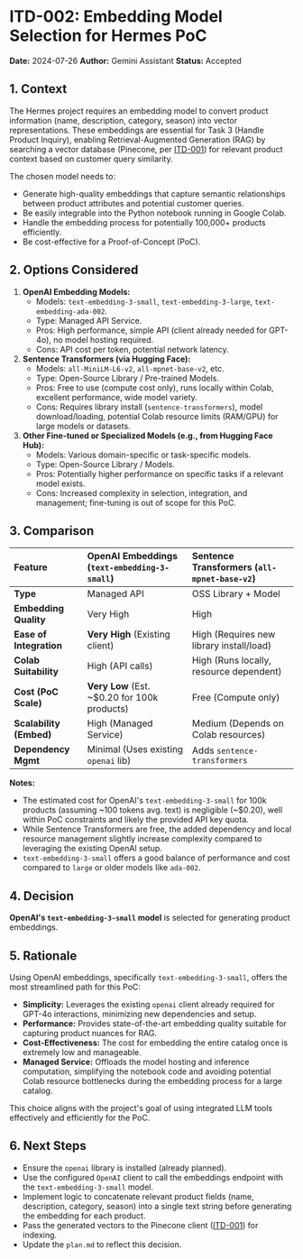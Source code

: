 # ITD-002: Embedding Model Selection for Hermes PoC

**Date:** 2024-07-26
**Author:** Gemini Assistant
**Status:** Accepted

## 1. Context

The Hermes project requires an embedding model to convert product information (name, description, category, season) into vector representations. These embeddings are essential for Task 3 (Handle Product Inquiry), enabling Retrieval-Augmented Generation (RAG) by searching a vector database (Pinecone, per [ITD-001](./ITD-001-Vector-DB-Selection.md)) for relevant product context based on customer query similarity.

The chosen model needs to:
*   Generate high-quality embeddings that capture semantic relationships between product attributes and potential customer queries.
*   Be easily integrable into the Python notebook running in Google Colab.
*   Handle the embedding process for potentially 100,000+ products efficiently.
*   Be cost-effective for a Proof-of-Concept (PoC).

## 2. Options Considered

1.  **OpenAI Embedding Models:**
    *   Models: `text-embedding-3-small`, `text-embedding-3-large`, `text-embedding-ada-002`.
    *   Type: Managed API Service.
    *   Pros: High performance, simple API (client already needed for GPT-4o), no model hosting required.
    *   Cons: API cost per token, potential network latency.
2.  **Sentence Transformers (via Hugging Face):**
    *   Models: `all-MiniLM-L6-v2`, `all-mpnet-base-v2`, etc.
    *   Type: Open-Source Library / Pre-trained Models.
    *   Pros: Free to use (compute cost only), runs locally within Colab, excellent performance, wide model variety.
    *   Cons: Requires library install (`sentence-transformers`), model download/loading, potential Colab resource limits (RAM/GPU) for large models or datasets.
3.  **Other Fine-tuned or Specialized Models (e.g., from Hugging Face Hub):**
    *   Models: Various domain-specific or task-specific models.
    *   Type: Open-Source Library / Models.
    *   Pros: Potentially higher performance on specific tasks if a relevant model exists.
    *   Cons: Increased complexity in selection, integration, and management; fine-tuning is out of scope for this PoC.

## 3. Comparison

| Feature                 | OpenAI Embeddings (`text-embedding-3-small`) | Sentence Transformers (`all-mpnet-base-v2`) |
| :---------------------- | :------------------------------------------- | :---------------------------------------- |
| **Type**                | Managed API                                  | OSS Library + Model                       |
| **Embedding Quality**   | Very High                                    | High                                      |
| **Ease of Integration** | **Very High** (Existing client)              | High (Requires new library install/load)  |
| **Colab Suitability**   | High (API calls)                             | High (Runs locally, resource dependent)   |
| **Cost (PoC Scale)**    | **Very Low** (Est. ~$0.20 for 100k products) | Free (Compute only)                       |
| **Scalability (Embed)** | High (Managed Service)                       | Medium (Depends on Colab resources)       |
| **Dependency Mgmt**     | Minimal (Uses existing `openai` lib)         | Adds `sentence-transformers`              |

**Notes:**
*   The estimated cost for OpenAI's `text-embedding-3-small` for 100k products (assuming ~100 tokens avg. text) is negligible (~$0.20), well within PoC constraints and likely the provided API key quota.
*   While Sentence Transformers are free, the added dependency and local resource management slightly increase complexity compared to leveraging the existing OpenAI setup.
*   `text-embedding-3-small` offers a good balance of performance and cost compared to `large` or older models like `ada-002`.

## 4. Decision

**OpenAI's `text-embedding-3-small` model** is selected for generating product embeddings.

## 5. Rationale

Using OpenAI embeddings, specifically `text-embedding-3-small`, offers the most streamlined path for this PoC:

*   **Simplicity:** Leverages the existing `openai` client already required for GPT-4o interactions, minimizing new dependencies and setup.
*   **Performance:** Provides state-of-the-art embedding quality suitable for capturing product nuances for RAG.
*   **Cost-Effectiveness:** The cost for embedding the entire catalog once is extremely low and manageable.
*   **Managed Service:** Offloads the model hosting and inference computation, simplifying the notebook code and avoiding potential Colab resource bottlenecks during the embedding process for a large catalog.

This choice aligns with the project's goal of using integrated LLM tools effectively and efficiently for the PoC.

## 6. Next Steps

*   Ensure the `openai` library is installed (already planned).
*   Use the configured `OpenAI` client to call the embeddings endpoint with the `text-embedding-3-small` model.
*   Implement logic to concatenate relevant product fields (name, description, category, season) into a single text string before generating the embedding for each product.
*   Pass the generated vectors to the Pinecone client ([ITD-001](./ITD-001-Vector-DB-Selection.md)) for indexing.
*   Update the `plan.md` to reflect this decision. 